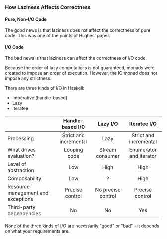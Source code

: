 ### How Laziness Affects Correctness

#### Pure, Non-I/O Code

The good news is that laziness does not affect the correctness of pure code.  This was one of the points of Hughes' paper.

#### I/O Code

The bad news is that laziness can affect the correctness of I/O code.

Because the order of lazy computations is not guaranteed, monads were created to impose an order of execution.  However, the IO monad does not impose any strictness.

There are three kinds of I/O in Haskell:

- Imperative (handle-based)
- Lazy
- Iteratee

|                                    | Handle-based I/O | Lazy I/O  | Iteratee I/O |
| -------------                      |:-------------:| :-----:| :-----:|
| Processing                         | Strict and incremental | Lazy | Strict and incremental |
| What drives evaluation?            | Looping code | Stream consumer | Enumerator and iterator |
| Level of abstraction | Low         | High | High |
| Composability | Low         | ? | High |
| Resource management and exceptions | Precise control | No precise control | Precise control |
| Third-party dependencies           | No | No | Yes |

None of the three kinds of I/O are necessarily "good" or "bad" - it depends on what your requirements are.
